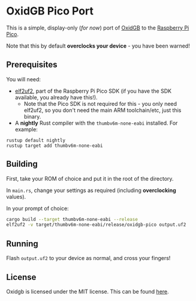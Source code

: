 OxidGB Pico Port
================

This is a simple, display-only (*for now*) port of [OxidGB](https://github.com/j-selby/oxidgb) to the 
[Raspberry Pi Pico](https://www.raspberrypi.org/documentation/rp2040/getting-started/).

Note that this by default **overclocks your device** - you have been warned! 

Prerequisites
-------------

You will need:

- [elf2uf2](https://github.com/raspberrypi/pico-sdk/tree/master/tools/elf2uf2), 
  part of the Raspberry Pi Pico SDK (if you have the SDK available, you already
  have this!).
    - Note that the Pico SDK is not required for this - you only need elf2uf2, so
      you don't need the main ARM toolchain/etc, just this binary.
- A **nightly** Rust compiler with the `thumbv6m-none-eabi` installed. For example:

```
rustup default nightly
rustup target add thumbv6m-none-eabi
```


Building
--------

First, take your ROM of choice and put it in the root of the directory.

In `main.rs`, change your settings as required (including **overclocking** values).

In your prompt of choice:

```bash
cargo build --target thumbv6m-none-eabi --release
elf2uf2 -v target/thumbv6m-none-eabi/release/oxidgb-pico output.uf2
```

Running
-------

Flash `output.uf2` to your device as normal, and cross your fingers!

License
-------

Oxidgb is licensed under the MIT license. This can be found [here](LICENSE).
